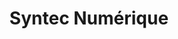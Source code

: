---
slug: syntec
title: Syntec Numérique
website: http://www.syntec-numerique.fr
category: network
photo: /img/network/syntec.png
layout: page
---